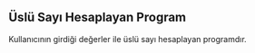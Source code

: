 ## Üslü Sayı Hesaplayan Program

Kullanıcının girdiği değerler ile üslü sayı hesaplayan programdır. 